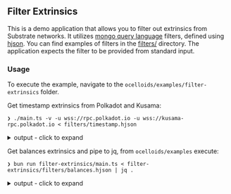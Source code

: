 ## Filter Extrinsics

This is a demo application that allows you to filter out extrinsics from Substrate networks.
It utilizes [mongo query language](https://www.mongodb.com/docs/manual/tutorial/query-documents/) filters, defined using [hjson](https://github.com/hjson).
You can find examples of filters in the [filters/](./filters/) directory.
The application expects the filter to be provided from standard input.

### Usage

To execute the example, navigate to the `ocelloids/examples/filter-extrinsics` folder.

Get timestamp extrinsics from Polkadot and Kusama:
```shell
❯ ./main.ts -v -u wss://rpc.polkadot.io -u wss://kusama-rpc.polkadot.io < filters/timestamp.hjson
```
<details>
<summary>output - click to expand</summary>

```shell
> Endpoints: [ 'wss://rpc.polkadot.io', 'wss://kusama-rpc.polkadot.io' ]
> Using filter: {
  "call.section": "timestamp"
}
```
```json
{"network":0,"extrinsicId":"16091931-0","blockNumber":"16,091,931","position":0,"isSigned":false,"method":{"args":{"now":"1,687,514,472,000"},"method":"set","section":"timestamp"}}
{"network":1,"extrinsicId":"18481136-0","blockNumber":"18,481,136","position":0,"isSigned":false,"method":{"args":{"now":"1,687,514,472,000"},"method":"set","section":"timestamp"}}
{"network":1,"extrinsicId":"18481137-0","blockNumber":"18,481,137","position":0,"isSigned":false,"method":{"args":{"now":"1,687,514,478,000"},"method":"set","section":"timestamp"}}
{"network":0,"extrinsicId":"16091932-0","blockNumber":"16,091,932","position":0,"isSigned":false,"method":{"args":{"now":"1,687,514,478,001"},"method":"set","section":"timestamp"}}
{"network":1,"extrinsicId":"18481138-0","blockNumber":"18,481,138","position":0,"isSigned":false,"method":{"args":{"now":"1,687,514,484,000"},"method":"set","section":"timestamp"}}
{"network":0,"extrinsicId":"16091933-0","blockNumber":"16,091,933","position":0,"isSigned":false,"method":{"args":{"now":"1,687,514,484,001"},"method":"set","section":"timestamp"}}
```
</details>

Get balances extrinsics and pipe to jq, from `ocelloids/examples` execute:

```shell
❯ bun run filter-extrinsics/main.ts < filter-extrinsics/filters/balances.hjson | jq .
```
<details>
<summary>output - click to expand</summary>

```json
{
  "network": 0,
  "extrinsicId": "16091979-2",
  "blockNumber": "16,091,979",
  "position": 2,
  "isSigned": true,
  "method": {
    "args": {
      "dest": {
        "Id": "1NZDpVCCVvpJDMgwktmD5skfKvaPpHMWJ8sSzxmtD6jQ7wC"
      },
      "value": "8,000,000,000,000"
    },
    "method": "transferKeepAlive",
    "section": "balances"
  },
  "era": {
    "MortalEra": {
      "period": "64",
      "phase": "6"
    }
  },
  "nonce": "196",
  "signature": "0xaa861acfedadbce2344016f0f2b19a9059d434cd10a5d81d7cea282eaca5cf5831d53838b9149797d511b601609b6856b658566ceae9a7f6c2b49b6a0046228f",
  "signer": {
    "Id": "16SjNu775Bo3obUFzBCph7zYB8eYiRwH9LNzfyTucq4J2vbk"
  },
  "tip": "0"
}
{
  "network": 0,
  "extrinsicId": "16091981-2",
  "blockNumber": "16,091,981",
  "position": 2,
  "isSigned": true,
  "method": {
    "args": {
      "dest": {
        "Id": "15e9GEhrbmTJeBw8PQypexhvyMpkhB42D67HBW7AU6mXP6xX"
      },
      "value": "611,739,634,000"
    },
    "method": "transferAllowDeath",
    "section": "balances"
  },
  "era": {
    "MortalEra": {
      "period": "64",
      "phase": "8"
    }
  },
  "nonce": "314,589",
  "signature": "0x2608d6fbfb05b3f540d5b42be5ea68247d36060a24304342205c2d27a9ecf2e98ea7cc6c13b1fb172571b201e3d27d6a9cacf662a7f447338ee77661e55c290f",
  "signer": {
    "Id": "1qnJN7FViy3HZaxZK9tGAA71zxHSBeUweirKqCaox4t8GT7"
  },
  "tip": "0"
}
# ...omitted
```
</details>